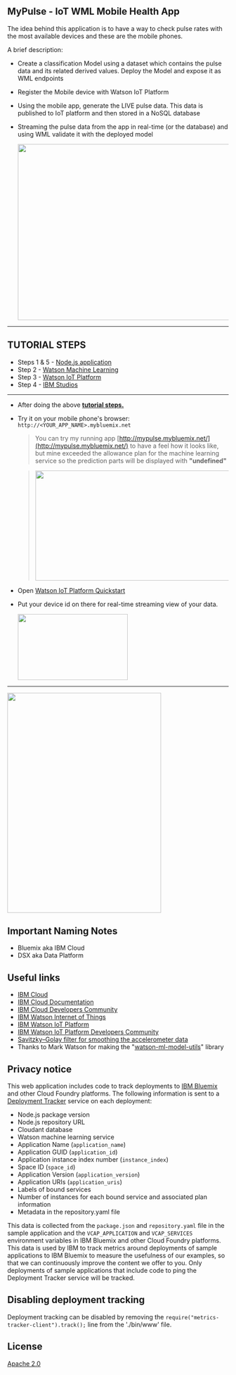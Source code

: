 ## MyPulse - IoT WML Mobile Health App

The idea behind this application is to have a way to check pulse rates with the most available devices and these are the mobile phones.

A brief description:

- Create a classification Model using a dataset which contains the pulse data and its related derived values. Deploy the Model and expose it as WML endpoints
- Register the Mobile device with Watson IoT Platform
- Using the mobile app, generate the LIVE pulse data. This data is published to IoT platform and then stored in a NoSQL database
- Streaming the pulse data from the app in real-time (or the database) and using WML validate it with the deployed model

  <img src="https://raw.githubusercontent.com/hovig/pulse-iot-wml-mobile-health/master/public/img/pulse-arch.png" width="700" height="400" align="center">

<hr>

## TUTORIAL STEPS

- Steps 1 & 5 - [Node.js application](https://github.com/hovig/pulse-iot-wml-mobile-health/blob/master/NodejsApplication.md)
- Step 2 - [Watson Machine Learning](https://github.com/hovig/pulse-iot-wml-mobile-health/blob/master/WatsonMachineLearning.md)
- Step 3 - [Watson IoT Platform](https://github.com/hovig/pulse-iot-wml-mobile-health/blob/master/WatsonIoTPlatform.md)
- Step 4 - [IBM Studios](https://github.com/hovig/pulse-iot-wml-mobile-health/blob/master/IBMStudios.md)


<hr>

- After doing the above <u>**tutorial steps.**</u>
- Try it on your mobile phone's browser: `http://<YOUR_APP_NAME>.mybluemix.net`

  >You can try my running app [http://mypulse.mybluemix.net/](http://mypulse.mybluemix.net/) to have a feel how it looks like, but mine exceeded the allowance plan for the machine learning service so the prediction parts will be displayed with <b>"undefined"</b>

  ><img src="https://raw.githubusercontent.com/hovig/pulse-iot-wml-mobile-health/master/public/img/plan.png" width="1200" height="250">

- Open [Watson IoT Platform Quickstart](https://quickstart.internetofthings.ibmcloud.com/#/)
- Put your device id on there for real-time streaming view of your data.

  <img src="https://raw.githubusercontent.com/hovig/pulse-iot-wml-mobile-health/master/public/img/qs.png" width="250" height="150">

<hr>


  <img src="https://raw.githubusercontent.com/hovig/pulse-iot-wml-mobile-health/master/public/img/mypulse.gif" width="350" height="500" align="center">


## Important Naming Notes

* Bluemix aka IBM Cloud
* DSX aka Data Platform

## Useful links

* [IBM Cloud](https://bluemix.net/)  
* [IBM Cloud Documentation](https://www.ng.bluemix.net/docs/)  
* [IBM Cloud Developers Community](http://developer.ibm.com/bluemix)  
* [IBM Watson Internet of Things](http://www.ibm.com/internet-of-things/)  
* [IBM Watson IoT Platform](http://www.ibm.com/internet-of-things/iot-solutions/watson-iot-platform/)   
* [IBM Watson IoT Platform Developers Community](https://developer.ibm.com/iotplatform/)
* [Savitzky–Golay filter for smoothing the accelerometer data](https://en.wikipedia.org/wiki/Savitzky%E2%80%93Golay_filter)
* Thanks to Mark Watson for making the "[watson-ml-model-utils](https://www.npmjs.com/package/watson-ml-model-utils)" library

## Privacy notice
This web application includes code to track deployments to [IBM Bluemix](https://www.bluemix.net/) and other Cloud Foundry platforms. The following information is sent to a [Deployment Tracker](https://github.com/IBM/metrics-collector-service) service on each deployment:

* Node.js package version
* Node.js repository URL
* Cloudant database
* Watson machine learning service
* Application Name (`application_name`)
* Application GUID (`application_id`)
* Application instance index number (`instance_index`)
* Space ID (`space_id`)
* Application Version (`application_version`)
* Application URIs (`application_uris`)
* Labels of bound services
* Number of instances for each bound service and associated plan information
* Metadata in the repository.yaml file

This data is collected from the `package.json` and `repository.yaml` file in the sample application and the `VCAP_APPLICATION` and `VCAP_SERVICES` environment variables in IBM Bluemix and other Cloud Foundry platforms. This data is used by IBM to track metrics around deployments of sample applications to IBM Bluemix to measure the usefulness of our examples, so that we can continuously improve the content we offer to you. Only deployments of sample applications that include code to ping the Deployment Tracker service will be tracked.

## Disabling deployment tracking
Deployment tracking can be disabled by removing the `require("metrics-tracker-client").track();` line from the './bin/www' file.

## License
[Apache 2.0](LICENSE)
